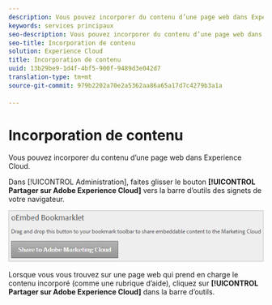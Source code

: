 ```yaml
---
description: Vous pouvez incorporer du contenu d’une page web dans Experience Cloud.
keywords: services principaux
seo-description: Vous pouvez incorporer du contenu d’une page web dans Experience Cloud.
seo-title: Incorporation de contenu
solution: Experience Cloud
title: Incorporation de contenu
uuid: 13b29be9-1d4f-4bf5-900f-9489d3e042d7
translation-type: tm+mt
source-git-commit: 979b2202a70e2a5362aa86a65a17d7c4279b3a1a

---
```



# Incorporation de contenu

Vous pouvez incorporer du contenu d’une page web dans Experience Cloud.

Dans [!UICONTROL Administration], faites glisser le bouton **[!UICONTROL Partager sur Adobe Experience Cloud]** vers la barre d’outils des signets de votre navigateur.

![](assets/oembed.png)

Lorsque vous vous trouvez sur une page web qui prend en charge le contenu incorporé (comme une rubrique d’aide), cliquez sur **[!UICONTROL Partager sur Adobe Experience Cloud]** dans la barre d’outils.
